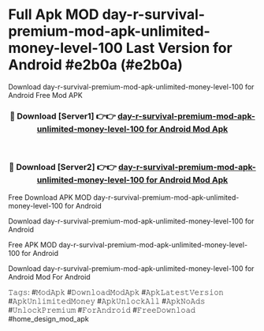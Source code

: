 # Full Apk MOD day-r-survival-premium-mod-apk-unlimited-money-level-100 Last Version for Android #e2b0a (#e2b0a)
Download day-r-survival-premium-mod-apk-unlimited-money-level-100 for Android Free Mod APK

<div align="center">
<h3>🔴 Download [Server1] 👉👉 <a href="https://apps.libra.edu.pl?title=day-r-survival-premium-mod-apk-unlimited-money-level-100&ref=18F">day-r-survival-premium-mod-apk-unlimited-money-level-100 for Android Mod Apk</a></h3><br>

<h3>🔴 Download [Server2] 👉👉 <a href="https://apps.libra.edu.pl?title=day-r-survival-premium-mod-apk-unlimited-money-level-100&ref=18F">day-r-survival-premium-mod-apk-unlimited-money-level-100 for Android Mod Apk</a></h3>
</div>


Free Download APK MOD day-r-survival-premium-mod-apk-unlimited-money-level-100 for Android

Download day-r-survival-premium-mod-apk-unlimited-money-level-100 for Android 

Free APK MOD day-r-survival-premium-mod-apk-unlimited-money-level-100 for Android 

Download day-r-survival-premium-mod-apk-unlimited-money-level-100 for Android Mod For Android

𝚃𝚊𝚐𝚜: #𝙼𝚘𝚍𝙰𝚙𝚔 #𝙳𝚘𝚠𝚗𝚕𝚘𝚊𝚍𝙼𝚘𝚍𝙰𝚙𝚔 #𝙰𝚙𝚔𝙻𝚊𝚝𝚎𝚜𝚝𝚅𝚎𝚛𝚜𝚒𝚘𝚗 #𝙰𝚙𝚔𝚄𝚗𝚕𝚒𝚖𝚒𝚝𝚎𝚍𝙼𝚘𝚗𝚎𝚢 #𝙰𝚙𝚔𝚄𝚗𝚕𝚘𝚌𝚔𝙰𝚕𝚕 #𝙰𝚙𝚔𝙽𝚘𝙰𝚍𝚜 #𝚄𝚗𝚕𝚘𝚌𝚔𝙿𝚛𝚎𝚖𝚒𝚞𝚖 #𝙵𝚘𝚛𝙰𝚗𝚍𝚛𝚘𝚒𝚍 #𝙵𝚛𝚎𝚎𝙳𝚘𝚠𝚗𝚕𝚘𝚊𝚍 #home_design_mod_apk
